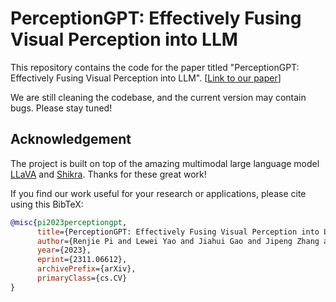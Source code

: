 
# PerceptionGPT: Effectively Fusing Visual Perception into LLM

[comment]: <> (<div align="center">)

[comment]: <> (    <img src="src/llava_protector.png" alt="MLLM-Protector" width="128px">)

[comment]: <> (<p>Generated by <a href="https://openai.com/dall-e-3">DALL·E 3</a></p>)

[comment]: <> (</div>)

This repository contains the code for the paper titled "PerceptionGPT: Effectively Fusing Visual Perception into LLM". [[Link to our paper](https://arxiv.org/abs/2311.06612)]

We are still cleaning the codebase, and the current version may contain bugs. Please stay tuned!

[comment]: <> (## Install Packages)

[comment]: <> (```)

[comment]: <> (conda create -n mllm_protector python=3.10 -y)

[comment]: <> (conda activate mllm_protector)

[comment]: <> (pip install -e .)

[comment]: <> (```)

[comment]: <> (## Download pretrained LLM)

[comment]: <> (Obtain weights for llama-3B from [here]&#40;https://huggingface.co/openlm-research/open_llama_3b_v2&#41;)

[comment]: <> (## Download checkpoint for harm detector and detoxfier)

[comment]: <> (Obtain lora checkpoint for harm detector with open-llama-3b from [here]&#40;https://huggingface.co/renjiepi/protector_detector_3b_lora&#41;)

[comment]: <> (Obtain lora checkpoint for harm detector with llama2-7b from [here]&#40;https://huggingface.co/renjiepi/protector_detector_7b_lora&#41;)

[comment]: <> (Obtain lora checkpoint for detoxifer from [here]&#40;https://huggingface.co/renjiepi/mllm_protector_detoxifier&#41;)

[comment]: <> (You may use the harm detector to check the responses generated by the MLLM to verify the harmfulness, which also serves as a proxy for GPT4 API calls.)

[comment]: <> (## Merge Lora)

[comment]: <> (```)

[comment]: <> (python scripts/merge_peft_adapter.py --base_model_name path-to-llama_3b_v2 --adapter_model_name path-to-lora --output_name path-to-merged-model)

[comment]: <> (```)

[comment]: <> (## Download augmented training data)

[comment]: <> (You may obtain the augmented dataset from [here]&#40;https://huggingface.co/datasets/renjiepi/harmful_vs_unharmful&#41;)

[comment]: <> (## Prepare evaluation data)

[comment]: <> (```)

[comment]: <> (mkdir eval_polite)

[comment]: <> (```)

[comment]: <> (Prepare benchmark data from [MM-SafetyBench]&#40;https://github.com/isXinLiu/MM-SafetyBench&#41;.)

[comment]: <> (Here is the data structure:)

[comment]: <> (```)

[comment]: <> (dataset/coco/)

[comment]: <> (├── gpt4_generated_questions/)

[comment]: <> (├── imgs/)

[comment]: <> (├── processed_questions/)

[comment]: <> (├── coco_task_annotation.json)

[comment]: <> (```)

[comment]: <> (## Train Harm Detector)

[comment]: <> (```)

[comment]: <> (bash scripts/train_harm_detector.sh)

[comment]: <> (```)

[comment]: <> (## Train Detoxifier)

[comment]: <> (```)

[comment]: <> (bash scripts/train_detoxifier.sh)

[comment]: <> (```)


[comment]: <> (## Generate reponses in parallel)

[comment]: <> (```)

[comment]: <> (bash llava/eval/eval_multi_safeguard.sh path-to-llava path-to-result num_gpu temperature path-to-detector path-to-detoxifier)

[comment]: <> (```)

[comment]: <> (## Evaluation)

[comment]: <> (We adopt the newly proposed MLLM jailbreak benchmark for evaluation, please follow their [instructions]&#40;https://github.com/isXinLiu/MM-SafetyBench&#41; for setting up the evaluation bench. Thanks for the great work!)
## Acknowledgement
The project is built on top of the amazing multimodal large language model [LLaVA](https://github.com/haotian-liu/LLaVA) and [Shikra](https://github.com/shikras/shikra). 
Thanks for these great work!


If you find our work useful for your research or applications, please cite using this BibTeX:
```bibtex
@misc{pi2023perceptiongpt,
      title={PerceptionGPT: Effectively Fusing Visual Perception into LLM}, 
      author={Renjie Pi and Lewei Yao and Jiahui Gao and Jipeng Zhang and Tong Zhang},
      year={2023},
      eprint={2311.06612},
      archivePrefix={arXiv},
      primaryClass={cs.CV}
}
```
